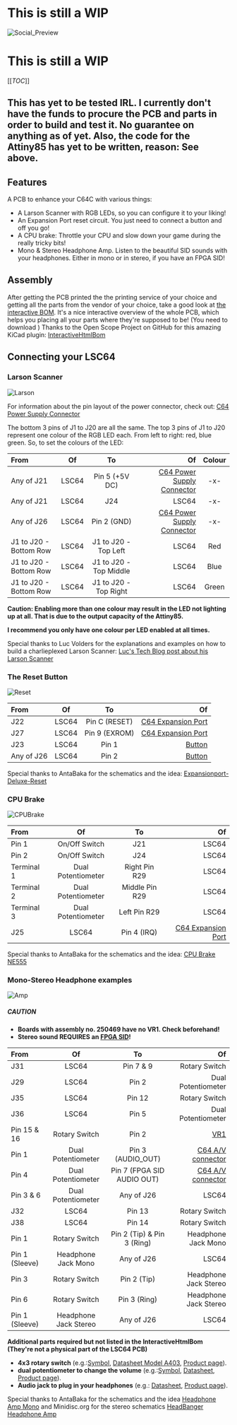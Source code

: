 # **This is still a WIP**
![Social_Preview](images/social_preview_schematic.png)
# **This is still a WIP**

[[_TOC_]]

**This has yet to be tested IRL. I currently don't have the funds to procure the PCB and parts in order to build and test it. No guarantee on anything as of yet. Also, the code for the Attiny85 has yet to be written, reason: See above.**
----
## Features

A PCB to enhance your C64C with various things:
- A Larson Scanner with RGB LEDs, so you can configure it to your liking!
- An Expansion Port reset circuit. You just need to connect a button and off you go!
- A CPU brake: Throttle your CPU and slow down your game during the really tricky bits!
- Mono & Stereo Headphone Amp. Listen to the beautiful SID sounds with your headphones. Either in mono or in stereo, if you have an FPGA SID!

## Assembly

After getting the PCB printed the the printing service of your choice and getting all the parts from the vendor of your choice, take a good look at [the interactive BOM](BOMinteractive.html).
It's a nice interactive overview of the whole PCB, which helps you placing all your parts where they're supposed to be! (You need to download )
Thanks to the Open Scope Project on GitHub for this amazing KiCad plugin: [InteractiveHtmlBom](https://github.com/openscopeproject/InteractiveHtmlBom)

## Connecting your LSC64

### Larson Scanner

![Larson](images/Larson-Scanner.PNG)

For information about the pin layout of the power connector, check out: [C64 Power Supply Connector](https://www.c64-wiki.com/wiki/Power_Supply_Connector)

The bottom 3 pins of J1 to J20 are all the same. The top 3 pins of J1 to J20 represent one colour of the RGB LED each.
From left to right: red, blue green.
So, to set the colours of the LED:

| From                  | Of                   | To                        | Of                                                                                | Colour |
|:----------------------|:--------------------:|:-------------------------:|----------------------------------------------------------------------------------:|:------:|
| Any of J21            | LSC64                | Pin 5 (+5V DC)            | [C64 Power Supply Connector](https://www.c64-wiki.com/wiki/Power_Supply_Connector)| -x-    |
| Any of J21            | LSC64                | J24                       | LSC64                                                                             | -x-    |
| Any of J26            | LSC64                | Pin 2 (GND)               | [C64 Power Supply Connector](https://www.c64-wiki.com/wiki/Power_Supply_Connector)| -x-    |
| J1 to J20 - Bottom Row| LSC64                | J1 to J20 - Top Left      | LSC64                                                                             | Red    |
| J1 to J20 - Bottom Row| LSC64                | J1 to J20 - Top Middle    | LSC64                                                                             | Blue   |
| J1 to J20 - Bottom Row| LSC64                | J1 to J20 - Top Right     | LSC64                                                                             | Green  |

**Caution: Enabling more than one colour may result in the LED not lighting up at all. That is due to the output capacity of the Attiny85.**

**I recommend you only have one colour per LED enabled at all times.**

Special thanks to Luc Volders for the explanations and examples on how to build a charlieplexed Larson Scanner: [Luc's Tech Blog post about his Larson Scanner](https://lucstechblog.blogspot.com/2017/09/charlieplexing.html)

### The Reset Button

![Reset](images/Expansionport-Deluxe-Reset.PNG)

| From          | Of                   | To                        | Of                                                                                                      |
|:--------------|:--------------------:|:-------------------------:|--------------------------------------------------------------------------------------------------------:|
| J22           | LSC64                | Pin C (RESET)             | [C64 Expansion Port](https://www.c64-wiki.com/wiki/Expansion_Port)                                      |
| J27           | LSC64                | Pin 9 (EXROM)             | [C64 Expansion Port](https://www.c64-wiki.com/wiki/Expansion_Port)                                      |
| J23           | LSC64                | Pin 1                     | [Button](https://www.digikey.de/product-detail/de/e-switch/RP3502MABLK/EG1932-ND/280450?cur=EUR&lang=de)|
| Any of J26    | LSC64                | Pin 2                     | [Button](https://www.digikey.de/product-detail/de/e-switch/RP3502MABLK/EG1932-ND/280450?cur=EUR&lang=de)|

Special thanks to AntaBaka for the schematics and the idea: [Expansionport-Deluxe-Reset](http://pitsch.de/stuff/c64/index_c64.htm#A24)

### CPU Brake

![CPUBrake](images/NE555-CPU-Brake.PNG)

| From          | Of                   | To                        | Of                                                                |
|:--------------|:--------------------:|:-------------------------:|------------------------------------------------------------------:|
| Pin 1         | On/Off Switch        | J21                       | LSC64                                                             |
| Pin 2         | On/Off Switch        | J24                       | LSC64                                                             |
| Terminal 1    | Dual Potentiometer   | Right Pin R29             | LSC64                                                             |
| Terminal 2    | Dual Potentiometer   | Middle Pin R29            | LSC64                                                             |
| Terminal 3    | Dual Potentiometer   | Left Pin R29              | LSC64                                                             |
| J25           | LSC64                | Pin 4 (IRQ)               | [C64 Expansion Port](https://www.c64-wiki.com/wiki/Expansion_Port)|

Special thanks to AntaBaka for the schematics and the idea: [CPU Brake NE555](http://pitsch.de/stuff/c64/index_c64.htm#A41)

### Mono-Stereo Headphone examples

![Amp](images/Mono-Stereo-Headphone-Amp.PNG)

##### CAUTION
- **Boards with assembly no. 250469 have no VR1. Check beforehand!**
- **Stereo sound REQUIRES an [FPGA SID](https://webstore.kryoflux.com/catalog/product_info.php?cPath=27&products_id=63&language=en)!**

| From          | Of                   | To                        | Of                                                         |
|:--------------|:--------------------:|:-------------------------:|-----------------------------------------------------------:|
| J31           | LSC64                | Pin 7 & 9                 | Rotary Switch                                              |
| J29           | LSC64                | Pin 2                     | Dual Potentiometer                                         |
| J35           | LSC64                | Pin 12                    | Rotary Switch                                              |
| J36           | LSC64                | Pin 5                     | Dual Potentiometer                                         |
| Pin 15 & 16   | Rotary Switch        | Pin 2                     | [VR1](images/Amp_Power_Supply.PNG)                         |
| Pin 1         | Dual Potentiometer   | Pin 3 (AUDIO_OUT)         | [C64 A/V connector](https://www.c64-wiki.com/wiki/A/V_Jack)|
| Pin 4         | Dual Potentiometer   | Pin 7 (FPGA SID AUDIO OUT)| [C64 A/V connector](https://www.c64-wiki.com/wiki/A/V_Jack)|
| Pin 3 & 6     | Dual Potentiometer   | Any of J26                | LSC64                                                      |
| J32           | LSC64                | Pin 13                    | Rotary Switch                                              |
| J38           | LSC64                | Pin 14                    | Rotary Switch                                              |
| Pin 1         | Rotary Switch        | Pin 2 (Tip) & Pin 3 (Ring)| Headphone Jack Mono                                        |
| Pin 1 (Sleeve)| Headphone Jack Mono  | Any of J26                | LSC64                                                      |
| Pin 3         | Rotary Switch        | Pin 2 (Tip)               | Headphone Jack Stereo                                      |
| Pin 6         | Rotary Switch        | Pin 3 (Ring)              | Headphone Jack Stereo                                      |
| Pin 1 (Sleeve)| Headphone Jack Stereo| Any of J26                | LSC64                                                      |

**Additional parts required but not listed in the InteractiveHtmlBom (They're not a physical part of the LSC64 PCB)**
- **4x3 rotary switch** (e.g.:[Symbol](images/Rotary_Switch4x3.PNG), [Datasheet Model A403](https://dznh3ojzb2azq.cloudfront.net/products/Rotary/A/documents/datasheet.pdf), [Product page](https://www.digikey.de/product-detail/de/c-k/A40315RNZQ/CKC7008-ND/181440)).
- **dual potentiometer to change the volume** (e.g.:[Symbol](images/Dual_Potentiometer.PNG), [Datasheet](https://www.bourns.com/docs/Product-Datasheets/PDB18.pdf), [Product page](https://www.digikey.de/product-detail/de/bourns-inc/PDB182-K430K-104A/PDB182-K430K-104A-ND/3780721)).
- **Audio jack to plug in your headphones** (e.g.: [Datasheet](https://us.schurter.com/bundles/snceschurter/epim/_ProdPool_/newDS/en/typ_4832.2300.pdf), [Product page](https://www.digikey.de/product-detail/de/schurter-inc/4832-2300/486-3419-ND/1731055)).

Special thanks to AntaBaka for the schematics and the idea [Headphone Amp Mono](http://pitsch.de/stuff/c64/index_amp.htm) and Minidisc.org for the stereo schematics [HeadBanger Headphone Amp](http://www.minidisc.org/headbanger.html)
